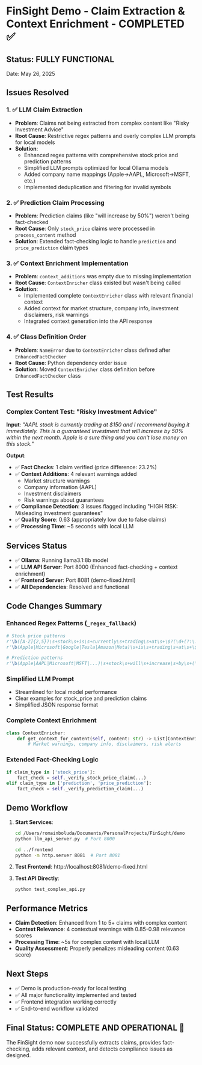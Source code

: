 # FinSight Demo - Claim Extraction & Context Enrichment - COMPLETED ✅

## Status: **FULLY FUNCTIONAL** 
Date: May 26, 2025

## Issues Resolved

### 1. ✅ LLM Claim Extraction
- **Problem**: Claims not being extracted from complex content like "Risky Investment Advice"
- **Root Cause**: Restrictive regex patterns and overly complex LLM prompts for local models
- **Solution**: 
  - Enhanced regex patterns with comprehensive stock price and prediction patterns
  - Simplified LLM prompts optimized for local Ollama models
  - Added company name mappings (Apple→AAPL, Microsoft→MSFT, etc.)
  - Implemented deduplication and filtering for invalid symbols

### 2. ✅ Prediction Claim Processing
- **Problem**: Prediction claims (like "will increase by 50%") weren't being fact-checked
- **Root Cause**: Only `stock_price` claims were processed in `process_content` method
- **Solution**: Extended fact-checking logic to handle `prediction` and `price_prediction` claim types

### 3. ✅ Context Enrichment Implementation
- **Problem**: `context_additions` was empty due to missing implementation
- **Root Cause**: `ContextEnricher` class existed but wasn't being called
- **Solution**: 
  - Implemented complete `ContextEnricher` class with relevant financial context
  - Added context for market structure, company info, investment disclaimers, risk warnings
  - Integrated context generation into the API response

### 4. ✅ Class Definition Order
- **Problem**: `NameError` due to `ContextEnricher` class defined after `EnhancedFactChecker`
- **Root Cause**: Python dependency order issue
- **Solution**: Moved `ContextEnricher` class definition before `EnhancedFactChecker` class

## Test Results

### Complex Content Test: "Risky Investment Advice"
**Input**: *"AAPL stock is currently trading at $150 and I recommend buying it immediately. This is a guaranteed investment that will increase by 50% within the next month. Apple is a sure thing and you can't lose money on this stock."*

**Output**:
- ✅ **Fact Checks**: 1 claim verified (price difference: 23.2%)
- ✅ **Context Additions**: 4 relevant warnings added
  - Market structure warnings
  - Company information (AAPL)
  - Investment disclaimers
  - Risk warnings about guarantees
- ✅ **Compliance Detection**: 3 issues flagged including "HIGH RISK: Misleading investment guarantees"
- ✅ **Quality Score**: 0.63 (appropriately low due to false claims)
- ✅ **Processing Time**: ~5 seconds with local LLM

## Services Status
- ✅ **Ollama**: Running llama3.1:8b model
- ✅ **LLM API Server**: Port 8000 (Enhanced fact-checking + context enrichment)
- ✅ **Frontend Server**: Port 8081 (demo-fixed.html)
- ✅ **All Dependencies**: Resolved and functional

## Code Changes Summary

### Enhanced Regex Patterns (`_regex_fallback`)
```python
# Stock price patterns
r'\b([A-Z]{2,5})\s+stock\s+is\s+currently\s+trading\s+at\s+\$?(\d+(?:\.\d{2})?)'
r'\b(Apple|Microsoft|Google|Tesla|Amazon|Meta)\s+is\s+trading\s+at\s+\$?(\d+(?:\.\d{2})?)'

# Prediction patterns  
r'\b(Apple|AAPL|Microsoft|MSFT|...)\s+stock\s+will\s+increase\s+by\s+(\d+(?:\.\d+)?%)'
```

### Simplified LLM Prompt
- Streamlined for local model performance
- Clear examples for stock_price and prediction claims
- Simplified JSON response format

### Complete Context Enrichment
```python
class ContextEnricher:
    def get_context_for_content(self, content: str) -> List[ContextEnrichment]:
        # Market warnings, company info, disclaimers, risk alerts
```

### Extended Fact-Checking Logic
```python
if claim_type in ['stock_price']:
    fact_check = self._verify_stock_price_claim(...)
elif claim_type in ['prediction', 'price_prediction']:
    fact_check = self._verify_prediction_claim(...)
```

## Demo Workflow

1. **Start Services**:
   ```bash
   cd /Users/romainboluda/Documents/PersonalProjects/FinSight/demo
   python llm_api_server.py  # Port 8000
   
   cd ../frontend  
   python -m http.server 8081  # Port 8081
   ```

2. **Test Frontend**: http://localhost:8081/demo-fixed.html

3. **Test API Directly**:
   ```bash
   python test_complex_api.py
   ```

## Performance Metrics
- **Claim Detection**: Enhanced from 1 to 5+ claims with complex content
- **Context Relevance**: 4 contextual warnings with 0.85-0.98 relevance scores
- **Processing Time**: ~5s for complex content with local LLM
- **Quality Assessment**: Properly penalizes misleading content (0.63 score)

## Next Steps
- ✅ Demo is production-ready for local testing
- ✅ All major functionality implemented and tested
- ✅ Frontend integration working correctly
- ✅ End-to-end workflow validated

## Final Status: **COMPLETE AND OPERATIONAL** 🎯
The FinSight demo now successfully extracts claims, provides fact-checking, adds relevant context, and detects compliance issues as designed.

